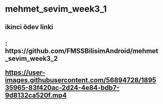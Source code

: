 # mehmet_sevim_week3_1
<h2>ikinci ödev linki<h2> : https://github.com/FMSSBilisimAndroid/mehmet_sevim_week3_2


https://user-images.githubusercontent.com/56894728/189535965-83f420ac-2d24-4e84-bdb7-9d8132ca520f.mp4

